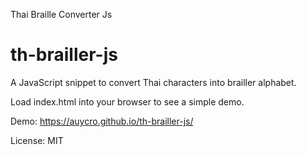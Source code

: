 Thai Braille Converter Js

th-brailler-js
================

A JavaScript snippet to convert Thai characters into brailler alphabet.

Load index.html into your browser to see a simple demo.

Demo: https://auycro.github.io/th-brailler-js/

License: MIT
